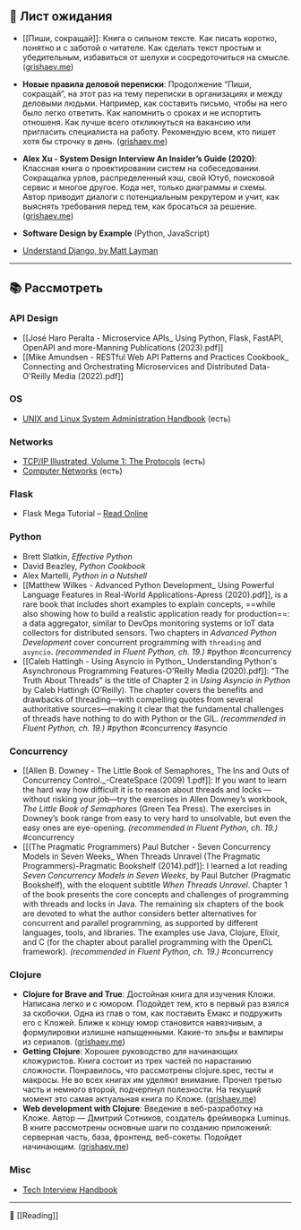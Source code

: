 ## 📖 Лист ожидания

- [[Пиши, сокращай]]: Книга о сильном тексте. Как писать коротко, понятно и с заботой о читателе. Как сделать текст простым и убедительным, избавиться от шелухи и сосредоточиться на смысле. ([grishaev.me](https://grishaev.me/bookshelf/))

- **Новые правила деловой переписки**: Продолжение “Пиши, сокращай”, на этот раз на тему переписки в организациях и между деловыми людьми. Например, как составить письмо, чтобы на него было легко ответить. Как напомнить о сроках и не испортить отношеня. Как лучше всего откликнуться на вакансию или пригласить специалиста на работу. Рекомендую всем, кто пишет хотя бы строчку в день. ([grishaev.me](https://grishaev.me/bookshelf/))

- **Alex Xu - System Design Interview An Insider’s Guide (2020)**: Классная книга о проектировании систем на собеседовании. Сокращалка урлов, распределенный кэш, свой Ютуб, поисковой сервис и многое другое. Кода нет, только диаграммы и схемы. Автор приводит диалоги с потенциальным рекрутером и учит, как выяснять требования перед тем, как бросаться за решение. ([grishaev.me](https://grishaev.me/bookshelf/))

- **Software Design by Example** (Python, JavaScript)

- [Understand Django, by Matt Layman](https://www.mattlayman.com/understand-django/)

-----
## 📚 Рассмотреть
### API Design
- [[José Haro Peralta - Microservice APIs_ Using Python, Flask, FastAPI, OpenAPI and more-Manning Publications (2023).pdf]]
- [[Mike Amundsen - RESTful Web API Patterns and Practices Cookbook_ Connecting and Orchestrating Microservices and Distributed Data-O'Reilly Media (2022).pdf]]

### OS
-  [UNIX and Linux System Administration Handbook](http://library.lol/main/F90104A31DCE68CF521B96B29BE35DDE) (есть)

### Networks
-  [TCP/IP Illustrated, Volume 1: The Protocols](http://library.lol/main/F26A41CA634527C631824B7160CFF7FC) (есть)
-  [Computer Networks](http://library.lol/main/3B4575523FADFFEF2031683E74662EA3) (есть)

### Flask
- Flask Mega Tutorial – [Read Online](https://blog.miguelgrinberg.com/post/the-flask-mega-tutorial-part-i-hello-world)

### Python
- Brett Slatkin, *Effective Python*
- David Beazley, *Python Cookbook* 
- Alex Martelli, *Python in a Nutshell*
- [[Matthew Wilkes - Advanced Python Development_ Using Powerful Language Features in Real-World Applications-Apress (2020).pdf]], is a rare book that includes short examples to explain concepts, ==while also showing how to build a realistic application ready for production==: a data aggregator, similar to DevOps monitoring systems or IoT data collectors for distributed sensors. Two chapters in *Advanced Python Development* cover concurrent programming with `threading` and `asyncio`. *(recommended in Fluent Python, ch. 19.)* #python #concurrency 
-  [[Caleb Hattingh - Using Asyncio in Python_ Understanding Python's Asynchronous Programming Features-O'Reilly Media (2020).pdf]]: “The Truth About Threads” is the title of Chapter 2 in *Using Asyncio in Python* by Caleb Hattingh (O’Reilly). The chapter covers the benefits and drawbacks of threading—with compelling quotes from several authoritative sources—making it clear that the fundamental challenges of threads have nothing to do with Python or the GIL. *(recommended in Fluent Python, ch. 19.)* #python #concurrency #asyncio 

### Concurrency
- [[Allen B. Downey - The Little Book of Semaphores_ The Ins and Outs of Concurrency Control._-CreateSpace (2009) 1.pdf]]: If you want to learn the hard way how difficult it is to reason about threads and locks —without risking your job—try the exercises in Allen Downey’s workbook, *The Little Book of Semaphores* (Green Tea Press). The exercises in Downey’s book range from easy to very hard to unsolvable, but even the easy ones are eye-opening. *(recommended in Fluent Python, ch. 19.)* #concurrency
- [[(The Pragmatic Programmers) Paul Butcher - Seven Concurrency Models in Seven Weeks_ When Threads Unravel (The Pragmatic Programmers)-Pragmatic Bookshelf (2014).pdf]]: I learned a lot reading *Seven Concurrency Models in Seven Weeks*, by Paul Butcher (Pragmatic Bookshelf), with the eloquent subtitle *When Threads Unravel*. Chapter 1 of the book presents the core concepts and challenges of programming with threads and locks in Java. The remaining six chapters of the book are devoted to what the author considers better alternatives for concurrent and parallel programming, as supported by different languages, tools, and libraries. The examples use Java, Clojure, Elixir, and C (for the chapter about parallel programming with the OpenCL framework). *(recommended in Fluent Python, ch. 19.)* #concurrency 

### Clojure
- **Clojure for Brave and True**: Достойная книга для изучения Кложи. Написана легко и с юмором. Подойдет тем, кто в первый раз взялся за скобочки. Одна из глав о том, как поставить Емакс и подружить его с Кложей. Ближе к концу юмор становится навязчивым, а формулировки излишне напыщенными. Какие-то эльфы и вампиры из сериалов. ([grishaev.me](https://grishaev.me/bookshelf/))
- **Getting Clojure**: Хорошее руководство для начинающих кложуристов. Книга состоит из трех частей по нарастанию сложности. Понравилось, что рассмотрены clojure.spec, тесты и макросы. Не во всех книгах им уделяют внимание. Прочел третью часть и немного второй, подчерпнул полезности. На текущий момент это самая актуальная книга по Кложе. ([grishaev.me](https://grishaev.me/bookshelf/))
- **Web development with Clojure**: Введение в веб-разработку на Кложе. Автор — Дмитрий Сотников, создатель фреймворка Luminus. В книге рассмотрены основные шаги по созданию приложений: серверная часть, база, фронтенд, веб-сокеты. Подойдет начинающим. ([grishaev.me](https://grishaev.me/bookshelf/))
### Misc
- [Tech Interview Handbook](https://www.techinterviewhandbook.org/software-engineering-interview-guide/)


----
📂 [[Reading]]